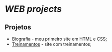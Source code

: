 # _WEB projects_
## Projetos

- [Biografia] - meu primeiro site em HTML e CSS;
- [Treinamentos] - site com treinamentos;

[//]: # (These are reference links used in the body of this note and get stripped out when the markdown processor does its job. There is no need to format nicely because it shouldn't be seen. Thanks SO - http://stackoverflow.com/questions/4823468/store-comments-in-markdown-syntax)

   [Biografia]: <https://kah-biografia.surge.sh/>
   [Treinamentos]: <https://kah-treinamento.surge.sh/>
